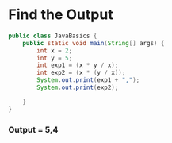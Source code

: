 # Find the Output
```java
public class JavaBasics {
    public static void main(String[] args) {
        int x = 2;
        int y = 5;
        int exp1 = (x * y / x);
        int exp2 = (x * (y / x));
        System.out.print(exp1 + ",");
        System.out.print(exp2);

    }
}
```
### Output = 5,4
